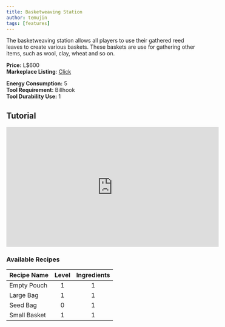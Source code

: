 ```yaml
---
title: Basketweaving Station
author: temujin
tags: [features]
---
```

The basketweaving station allows all players to use their gathered reed leaves to create various baskets. These baskets are use for gathering other items, such as wool, clay, wheat and so on.

**Price:** L$600<br>
**Markeplace Listing**: [Click](https://marketplace.secondlife.com/p/SLC-Craftables-Basketweaving-Station/19218617)<br>

**Energy Consumption:** 5<br>
**Tool Requirement:** Billhook<br>
**Tool Durability Use:** 1

## Tutorial
<iframe width="560" height="315" src="https://www.youtube.com/embed/wII_jq94UoU" frameborder="0" allow="accelerometer; autoplay; encrypted-media; gyroscope; picture-in-picture" allowfullscreen></iframe>

### Available Recipes

| Recipe Name  | Level | Ingredients |
|:-------------|:-----:|:-----------:|
| Empty Pouch  |   1   |     1       |
| Large Bag    |   1   |     1       |
| Seed Bag     |   0   |     1       |
| Small Basket |   1   |     1       |
